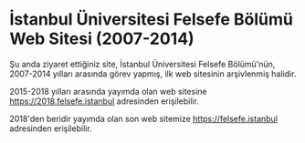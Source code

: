 # İstanbul Üniversitesi Felsefe Bölümü Web Sitesi (2007-2014)

Şu anda ziyaret ettiğiniz site, İstanbul Üniversitesi Felsefe Bölümü'nün, 2007-2014 yılları arasında görev yapmış, ilk web sitesinin arşivlenmiş halidir.

2015-2018 yılları arasında yayımda olan web sitesine https://2018.felsefe.istanbul adresinden erişilebilir.

2018'den beridir yayımda olan son web sitemize https://felsefe.istanbul adresinden erişilebilir.
